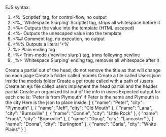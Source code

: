 EJS syntax:
1. <% ‘Scriptlet’ tag, for control-flow, no output
2. <%\_ ‘Whitespace Slurping’ Scriptlet tag, strips all whitespace before it
3. <%= Outputs the value into the template (HTML escaped)
4. <%- Outputs the unescaped value into the template
5. <%# Comment tag, no execution, no output
6. <%% Outputs a literal ‘<%’
7. %> Plain ending tag
8. -%> Trim-mode (‘newline slurp’) tag, trims following newline
9. \_%> ‘Whitespace Slurping’ ending tag, removes all whitespace after it

Create a partial out of the head, do not remove the title as that will change on each page
Create a folder called models
Create a file called Users.json inside the models folder
Create a get route called with a path of /users
Create an ejs file called users
Implement the head partial and the header partial
Create an organized list out of the info in users
Expected output for each one is: 'Peter is from Plymouth' if Peter is the name and Plymouth is the city
Here is the json to place inside:
[
  { "name": "Peter", "city": "Plymouth" },
  { "name": "Jeff", "city": "Old Mouth" },
  { "name": "Lana", "city": "Burnsville" },
  { "name": "Connie", "city": "Little Rock" },
  { "name": "Frank", "city": "Bronxville" },
  { "name": "Doug", "city": "Lancaster" },
  { "name": "Donna", "city": "Burlington" },
  { "name": "Carla", "city": "White Plains" }
]